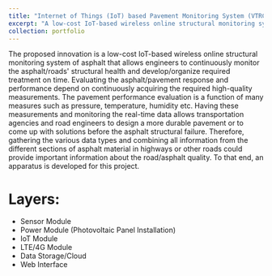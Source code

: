 ```yaml
---
title: "Internet of Things (IoT) based Pavement Monitoring System (VTRC Project)"
excerpt: "A low-cost IoT-based wireless online structural monitoring system of asphalt<br/><img src='/images/iotproject.jpg'>"
collection: portfolio
---
```


The proposed innovation is a low-cost IoT-based wireless online structural monitoring system of asphalt that allows engineers to continuously monitor the asphalt/roads' structural health and develop/organize required treatment on time. Evaluating the asphalt/pavement response and performance depend on continuously acquiring the required high-quality measurements. The pavement performance evaluation is a function of many measures such as pressure, temperature, humidity etc. Having these measurements and monitoring the real-time data allows transportation agencies and road engineers to design a more durable pavement or to come up with solutions before the asphalt structural failure. Therefore, gathering the various data types and combining all information from the different sections of asphalt material in highways or other roads could provide important information about the road/asphalt quality. To that end, an apparatus is developed for this project.

Layers:
======
* Sensor Module
* Power Module (Photovoltaic Panel Installation)
* IoT Module
* LTE/4G Module
* Data Storage/Cloud
* Web Interface

